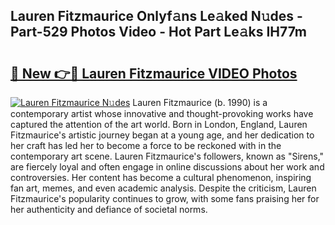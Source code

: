 ## Lauren Fitzmaurice Onlyf𝚊ns Le𝚊ked N𝚞des - Part-529 Photos Video - Hot Part Le𝚊ks IH77m

# <h2><a href="http://ab38928.deff.icu/?id=Lauren+Fitzmaurice">🔗 New 👉🔴 Lauren Fitzmaurice VIDEO Photos</a></h2>

[![Lauren Fitzmaurice N𝚞des](https://i.imgur.com/rIISA9y.gif)](http://ab38928.deff.icu/?id=Lauren+Fitzmaurice)
Lauren Fitzmaurice (b. 1990) is a contemporary artist whose innovative and thought-provoking works have captured the attention of the art world. Born in London, England, Lauren Fitzmaurice's artistic journey began at a young age, and her dedication to her craft has led her to become a force to be reckoned with in the contemporary art scene. Lauren Fitzmaurice's followers, known as "Sirens," are fiercely loyal and often engage in online discussions about her work and controversies. Her content has become a cultural phenomenon, inspiring fan art, memes, and even academic analysis. Despite the criticism, Lauren Fitzmaurice's popularity continues to grow, with some fans praising her for her authenticity and defiance of societal norms.
